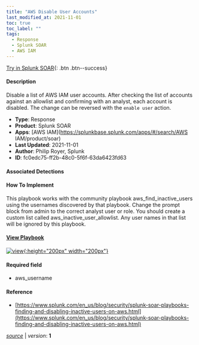 ```yaml
---
title: "AWS Disable User Accounts"
last_modified_at: 2021-11-01
toc: true
toc_label: ""
tags:
  - Response
  - Splunk SOAR
  - AWS IAM
---
```


[Try in Splunk SOAR](https://www.splunk.com/en_us/software/splunk-security-orchestration-and-automation.html){: .btn .btn--success}

#### Description

Disable a list of AWS IAM user accounts. After checking the list of accounts against an allowlist and confirming with an analyst, each account is disabled. The change can be reversed with the `enable user` action.

- **Type**: Response
- **Product**: Splunk SOAR
- **Apps**: [AWS IAM](https://splunkbase.splunk.com/apps/#/search/AWS IAM/product/soar)
- **Last Updated**: 2021-11-01
- **Author**: Philip Royer, Splunk
- **ID**: fc0edc75-ff2b-48c0-5f6f-63da6423fd63

#### Associated Detections


#### How To Implement
This playbook works with the community playbook aws_find_inactive_users using the usernames discovered by that playbook. Change the prompt block from admin to the correct analyst user or role. You should create a custom list called aws_inactive_user_allowlist. Any user names in that list will be ignored by this playbook.

#### [View Playbook](https://splunk.github.io/soar-playbook-viewer/?playbook=https://raw.githubusercontent.com/phantomcyber/playbooks/latest/aws_disable_user_accounts.json)

[![view](https://raw.githubusercontent.com/splunk/security_content/develop/playbooks/aws_disable_user_accounts.png){:height="200px" width="200px"}](https://splunk.github.io/soar-playbook-viewer/?playbook=https://raw.githubusercontent.com/phantomcyber/playbooks/latest/aws_disable_user_accounts.json)

#### Required field
* aws_username


#### Reference

* [https://www.splunk.com/en_us/blog/security/splunk-soar-playbooks-finding-and-disabling-inactive-users-on-aws.html](https://www.splunk.com/en_us/blog/security/splunk-soar-playbooks-finding-and-disabling-inactive-users-on-aws.html)




[*source*](https://github.com/splunk/security_content/tree/develop/playbooks/aws_disable_user_accounts.yml) \| *version*: **1**
